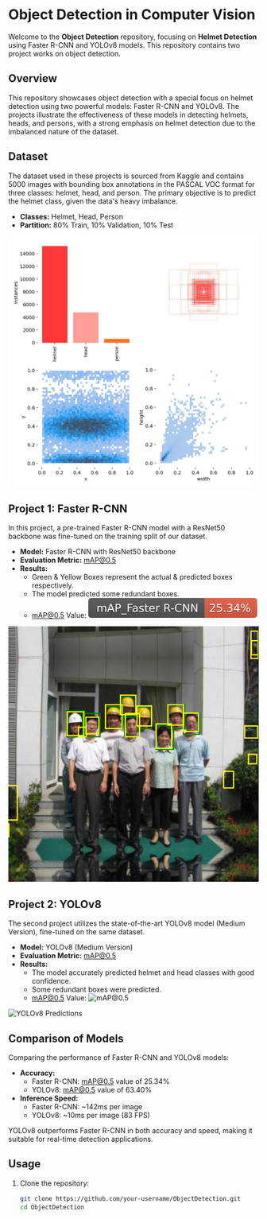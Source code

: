 # Object Detection in Computer Vision

Welcome to the **Object Detection** repository, focusing on **Helmet Detection** using Faster R-CNN and YOLOv8 models. This repository contains two project works on object detection.

## Overview

This repository showcases object detection with a special focus on helmet detection using two powerful models: Faster R-CNN and YOLOv8. The projects illustrate the effectiveness of these models in detecting helmets, heads, and persons, with a strong emphasis on helmet detection due to the imbalanced nature of the dataset.

## Dataset

The dataset used in these projects is sourced from Kaggle and contains 5000 images with bounding box annotations in the PASCAL VOC format for three classes: helmet, head, and person. The primary objective is to predict the helmet class, given the data's heavy imbalance.

- **Classes:** Helmet, Head, Person
- **Partition:** 80% Train, 10% Validation, 10% Test

![Dataset Distribution](1.jpg)


## Project 1: Faster R-CNN

In this project, a pre-trained Faster R-CNN model with a ResNet50 backbone was fine-tuned on the training split of our dataset.

- **Model:** Faster R-CNN with ResNet50 backbone
- **Evaluation Metric:** mAP@0.5
- **Results:** 
  - Green & Yellow Boxes represent the actual & predicted boxes respectively.
  - The model predicted some redundant boxes.
  - mAP@0.5 Value: ![mAP@0.5](3.svg)

![Faster R-CNN Predictions](2.png)

## Project 2: YOLOv8

The second project utilizes the state-of-the-art YOLOv8 model (Medium Version), fine-tuned on the same dataset.

- **Model:** YOLOv8 (Medium Version)
- **Evaluation Metric:** mAP@0.5
- **Results:**
  - The model accurately predicted helmet and head classes with good confidence.
  - Some redundant boxes were predicted.
  - mAP@0.5 Value: ![mAP@0.5](images/yolov8_map.png)

![YOLOv8 Predictions](images/yolov8_predictions.png)

## Comparison of Models

Comparing the performance of Faster R-CNN and YOLOv8 models:

- **Accuracy:**
  - Faster R-CNN: mAP@0.5 value of 25.34%
  - YOLOv8: mAP@0.5 value of 63.40%
- **Inference Speed:**
  - Faster R-CNN: ~142ms per image
  - YOLOv8: ~10ms per image (83 FPS)

YOLOv8 outperforms Faster R-CNN in both accuracy and speed, making it suitable for real-time detection applications.

## Usage

1. Clone the repository:
   ```bash
   git clone https://github.com/your-username/ObjectDetection.git
   cd ObjectDetection
